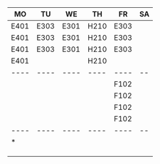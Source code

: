 |MO  |TU  |WE  |TH  |FR  |SA|
|----|----|----|----|----|--|
|E401|E303|E301|H210|E303|  |
|E401|E303|E301|H210|E303|  |
|E401|E303|E301|H210|E303|  |
|E401|    |    |H210|    |  |
|----|----|----|----|----|--|
|    |    |    |    |F102|  |
|    |    |    |    |F102|  |
|    |    |    |    |F102|  |
|    |    |    |    |F102|  |
|----|----|----|----|----|--|
|*   |    |    |    |    |  |
|    |    |    |    |    |  |
|    |    |    |    |    |  |
|    |    |    |    |    |  |
